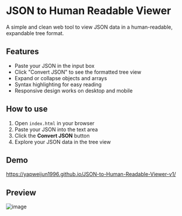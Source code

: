# JSON to Human Readable Viewer

A simple and clean web tool to view JSON data in a human-readable, expandable tree format.

## Features

- Paste your JSON in the input box
- Click "Convert JSON" to see the formatted tree view
- Expand or collapse objects and arrays
- Syntax highlighting for easy reading
- Responsive design works on desktop and mobile

## How to use

1. Open `index.html` in your browser  
2. Paste your JSON into the text area  
3. Click the **Convert JSON** button  
4. Explore your JSON data in the tree view  

## Demo

https://yapweijun1996.github.io/JSON-to-Human-Readable-Viewer-v1/

## Preview

![image](https://github.com/user-attachments/assets/35b21840-fd5d-4b83-979a-51d7ec66387d)

